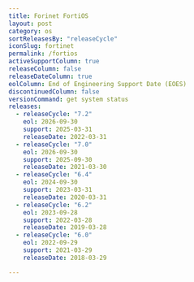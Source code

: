 ```yaml
---
title: Forinet FortiOS
layout: post
category: os
sortReleasesBy: "releaseCycle"
iconSlug: fortinet
permalink: /fortios
activeSupportColumn: true
releaseColumn: false
releaseDateColumn: true
eolColumn: End of Engineering Support Date (EOES)
discontinuedColumn: false
versionCommand: get system status
releases:
  - releaseCycle: "7.2"
    eol: 2026-09-30
    support: 2025-03-31
    releaseDate: 2022-03-31
  - releaseCycle: "7.0"
    eol: 2026-09-30
    support: 2025-09-30
    releaseDate: 2021-03-30
  - releaseCycle: "6.4"
    eol: 2024-09-30
    support: 2023-03-31
    releaseDate: 2020-03-31
  - releaseCycle: "6.2"
    eol: 2023-09-28
    support: 2022-03-28
    releaseDate: 2019-03-28
  - releaseCycle: "6.0"
    eol: 2022-09-29
    support: 2021-03-29
    releaseDate: 2018-03-29

---
```

